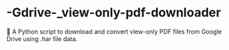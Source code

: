 # -Gdrive-_view-only-pdf-downloader
📄 A Python script to download and convert view-only PDF files from Google Drive using .har file data.

